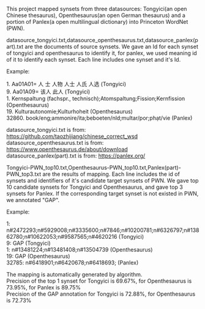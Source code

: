 This project mapped synsets from three datasources: Tongyici(an open Chinese thesaurus), Openthesaurus(an open German thesaurus) and a portion of Panlex(a open multilingual dictionary) into Princeton WordNet (PWN).

datasource_tongyici.txt,datasource_openthesaurus.txt,datasource_panlex(part).txt are the documents of source synsets. We gave an Id for each synset of tongyici and openthesaurus to identify it, for panlex, we used meaning id of it to identify each synset.
Each line includes one synset and it's Id.

Example:

1\. Aa01A01= 人 士 人物 人士 人氏 人选  (Tongyici)  
9\. Aa01A09= 该人 此人 (Tongyici)  
1\. Kernspaltung (fachspr., technisch);Atomspaltung;Fission;Kernfission  (Openthesaurus)   
19\. Kulturautonomie;Kulturhoheit  (Openthesaurus)  
32860\. book/eng;ammonire/ita;beboeten/nld;multar/por;phạt/vie (Panlex) 

datasource_tongyici.txt is from: https://github.com/taozhijiang/chinese_correct_wsd  
datasource_openthesaurus.txt is from: https://www.openthesaurus.de/about/download  
datasource_panlex(part).txt is from: https://panlex.org/


Tongyici-PWN_top10.txt,Openthesaurus-PWN_top10.txt,Panlex(part)-PWN_top3.txt are the results of mapping. Each line includes the id of synsets and identifiers of it's candidate target synsets of PWN. We gave top 10 candidate synsets for Tongyici and Openthesaurus, and gave top 3 synsets for Panlex.
If the corresponding target synset is not existed in PWN, we annotated "GAP".  

Example:  

1: n#2472293;n#5929008;n#3335600;n#7846;n#10200781;n#6326797;n#13862780;n#10622053;n#9587565;n#4620216 (Tongyici)  
9: GAP  (Tongyici)  
1: n#13481224;n#13481408;n#13504739 (Openthesaurus)  
19: GAP  (Openthesaurus)  
32785: n#6418901;n#6420678;n#6418693; (Panlex)  

The mapping is automatically generated by algorithm.  
Precision of the top 1 synset for Tongyici is 69.67%, for Openthesaurus is 73.95%, for Panlex is 89.75%  
Precision of the GAP annotation for Tongyici is 72.88%, for Openthesaurus is 72.73%






